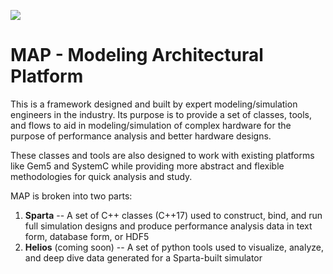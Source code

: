 [![](https://dev.azure.com/sparcians/map/_apis/build/status/sparcians.map)](https://dev.azure.com/sparcians/map/_build?definitionId=1&_a=summary)


# MAP - Modeling Architectural Platform
This is a framework designed and built by expert modeling/simulation engineers in the industry.  Its purpose is to provide a set of classes, tools, and flows to aid in modeling/simulation of complex hardware for the purpose of performance analysis and better hardware designs. 

These classes and tools are also designed to work with existing platforms like Gem5 and SystemC while providing more abstract and flexible methodologies for quick analysis and study.

MAP is broken into two parts:
1. **Sparta** -- A set of C++ classes (C++17) used to construct, bind, and run full simulation designs and produce performance analysis data in text form, database form, or HDF5
1. **Helios** (coming soon) -- A set of python tools used to visualize, analyze, and deep dive data generated for a Sparta-built simulator 

